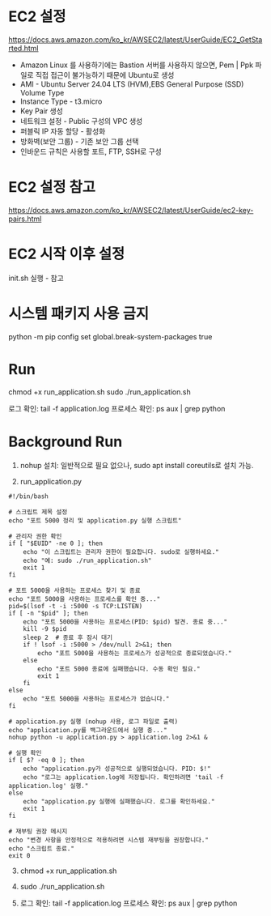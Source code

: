 
# EC2 설정
https://docs.aws.amazon.com/ko_kr/AWSEC2/latest/UserGuide/EC2_GetStarted.html
- Amazon Linux 를 사용하기에는 Bastion 서버를 사용하지 않으면, Pem | Ppk 파일로 직접 접근이 불가능하기 때문에 Ubuntu로 생성
- AMI - Ubuntu Server 24.04 LTS (HVM),EBS General Purpose (SSD) Volume Type
- Instance Type - t3.micro
- Key Pair 생성
- 네트워크 설정 - Public 구성의 VPC 생성
- 퍼블릭 IP 자동 할당 - 활성화
- 방화벽(보안 그룹) - 기존 보안 그룹 선택
- 인바운드 규칙은 사용할 포트, FTP, SSH로 구성

# EC2 설정 참고
https://docs.aws.amazon.com/ko_kr/AWSEC2/latest/UserGuide/ec2-key-pairs.html

# EC2 시작 이후 설정
init.sh 실행 - 참고

# 시스템 패키지 사용 금지
python -m pip config set global.break-system-packages true 

# Run
chmod +x run_application.sh
sudo ./run_application.sh

로그 확인: tail -f application.log
프로세스 확인: ps aux | grep python

# Background Run
1. nohup 설치: 일반적으로 필요 없으나, sudo apt install coreutils로 설치 가능.

2. run_application.py
```
#!/bin/bash

# 스크립트 제목 설정
echo "포트 5000 정리 및 application.py 실행 스크립트"

# 관리자 권한 확인
if [ "$EUID" -ne 0 ]; then
    echo "이 스크립트는 관리자 권한이 필요합니다. sudo로 실행하세요."
    echo "예: sudo ./run_application.sh"
    exit 1
fi

# 포트 5000을 사용하는 프로세스 찾기 및 종료
echo "포트 5000을 사용하는 프로세스를 확인 중..."
pid=$(lsof -t -i :5000 -s TCP:LISTEN)
if [ -n "$pid" ]; then
    echo "포트 5000을 사용하는 프로세스(PID: $pid) 발견. 종료 중..."
    kill -9 $pid
    sleep 2  # 종료 후 잠시 대기
    if ! lsof -i :5000 > /dev/null 2>&1; then
        echo "포트 5000을 사용하는 프로세스가 성공적으로 종료되었습니다."
    else
        echo "포트 5000 종료에 실패했습니다. 수동 확인 필요."
        exit 1
    fi
else
    echo "포트 5000을 사용하는 프로세스가 없습니다."
fi

# application.py 실행 (nohup 사용, 로그 파일로 출력)
echo "application.py를 백그라운드에서 실행 중..."
nohup python -u application.py > application.log 2>&1 &

# 실행 확인
if [ $? -eq 0 ]; then
    echo "application.py가 성공적으로 실행되었습니다. PID: $!"
    echo "로그는 application.log에 저장됩니다. 확인하려면 'tail -f application.log' 실행."
else
    echo "application.py 실행에 실패했습니다. 로그를 확인하세요."
    exit 1
fi

# 재부팅 권장 메시지
echo "변경 사항을 안정적으로 적용하려면 시스템 재부팅을 권장합니다."
echo "스크립트 종료."
exit 0
```

3. chmod +x run_application.sh
4. sudo ./run_application.sh

5. 로그 확인: tail -f application.log
프로세스 확인: ps aux | grep python
